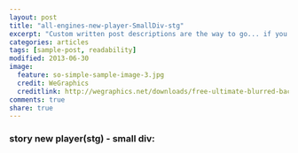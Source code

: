 ```yaml
---
layout: post
title: "all-engines-new-player-SmallDiv-stg"
excerpt: "Custom written post descriptions are the way to go... if you're not lazy."
categories: articles
tags: [sample-post, readability]
modified: 2013-06-30
image:
  feature: so-simple-sample-image-3.jpg
  credit: WeGraphics
  creditlink: http://wegraphics.net/downloads/free-ultimate-blurred-background-pack/
comments: true
share: true
---
```

### story new player(stg) - small div:
<br>
<div class="apester-media" id="small-div-for-test" data-media-id="5eb80afe90c52c1c65d4c6e3" data-player="true" height="512"></div><script async src="https://storage.googleapis.com/apester-stg/sdk/stg/apester-sdk.js"></script>
<br>

<div class="apester-media" id="small-div-for-test" data-media-id="5eb015689e9719b15da88f7c" data-player="true" height="512"></div><script async src="https://storage.googleapis.com/apester-stg/sdk/stg/apester-sdk.js"></script>
